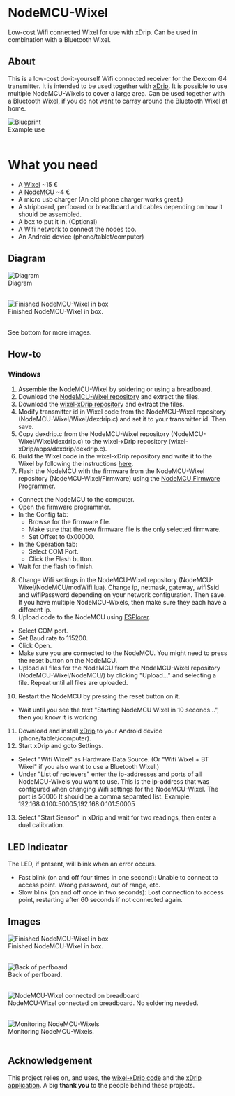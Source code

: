 # NodeMCU-Wixel
Low-cost Wifi connected Wixel for use with xDrip. Can be used in combination with a Bluetooth Wixel.

## About
This is a low-cost do-it-yourself Wifi connected receiver for the Dexcom G4 transmitter. It is intended to be used together with [xDrip](https://github.com/StephenBlackWasAlreadyTaken/xDrip/wiki/xDrip-Beta). It is possible to use multiple NodeMCU-Wixels to cover a large area. Can be used together with a Bluetooth Wixel, if you do not want to carray around the Bluetooth Wixel at home.

![Blueprint](https://github.com/MrPsi/NodeMCU-Wixel/blob/master/img/blueprint.png?raw=true "Blueprint")<br>
Example use<br><br>

# What you need
* A [Wixel](http://www.hobbytronics.co.uk/wixel-usb-wireless-module) ~15 €
* A [NodeMCU](http://www.ebay.co.uk/itm/NodeMCU-LUA-WIFI-Internet-Development-Board-Based-on-ESP8266-/291505733201?hash=item43df187e51:g:iikAAOSwHPlWeoBr) ~4 €
* A micro usb charger (An old phone charger works great.)
* A stripboard, perfboard or breadboard and cables depending on how it should be assembled.
* A box to put it in. (Optional)
* A Wifi network to connect the nodes too.
* An Android device (phone/tablet/computer)

## Diagram

![Diagram](https://github.com/MrPsi/NodeMCU-Wixel/blob/master/img/diagram.png?raw=true "Diagram")<br>
Diagram<br><br>

![Finished NodeMCU-Wixel in box](https://github.com/MrPsi/NodeMCU-Wixel/blob/master/img/box1.jpg?raw=true "Finished NodeMCU-Wixel in box")<br>
Finished NodeMCU-Wixel in box.<br><br>

See bottom for more images.

## How-to

### Windows

1. Assemble the NodeMCU-Wixel by soldering or using a breadboard.
2. Download the [NodeMCU-Wixel repository](https://github.com/MrPsi/NodeMCU-Wixel) and extract the files.
3. Download the [wixel-xDrip repository](https://github.com/StephenBlackWasAlreadyTaken/wixel-xDrip) and extract the files.
4. Modify transmitter id in Wixel code from the NodeMCU-Wixel repository (NodeMCU-Wixel/Wixel/dexdrip.c) and set it to your transmitter id. Then save.
5. Copy dexdrip.c from the NodeMCU-Wixel repository (NodeMCU-Wixel/Wixel/dexdrip.c) to the wixel-xDrip repository (wixel-xDrip/apps/dexdrip/dexdrip.c).
6. Build the Wixel code in the wixel-xDrip repository and write it to the Wixel by following the instructions [here](https://github.com/StephenBlackWasAlreadyTaken/wixel-xDrip).
7. Flash the NodeMCU with the firmware from the NodeMCU-Wixel repository (NodeMCU-Wixel/Firmware) using the [NodeMCU Firmware Programmer](https://github.com/nodemcu/nodemcu-flasher).
  * Connect the NodeMCU to the computer.
  * Open the firmware programmer.
  * In the Config tab:
    * Browse for the firmware file.
    * Make sure that the new firmware file is the only selected firmware.
    * Set Offset to 0x00000.
  * In the Operation tab:
    * Select COM Port.
    * Click the Flash button.
  * Wait for the flash to finish.
8. Change Wifi settings in the NodeMCU-Wixel repository (NodeMCU-Wixel/NodeMCU/modWifi.lua). Change ip, netmask, gateway, wifiSsid and wifiPassword depending on your network configuration. Then save. If you have multiple NodeMCU-Wixels, then make sure they each have a different ip.
9. Upload code to the NodeMCU using [ESPlorer](http://esp8266.ru/esplorer/).
  * Select COM port.
  * Set Baud rate to 115200.
  * Click Open.
  * Make sure you are connected to the NodeMCU. You might need to press the reset button on the NodeMCU.
  * Upload all files for the NodeMCU from the NodeMCU-Wixel repository (NodeMCU-Wixel/NodeMCU/) by clicking "Upload..." and selecting a file. Repeat until all files are uploaded.
10. Restart the NodeMCU by pressing the reset button on it.
  * Wait until you see the text "Starting NodeMCU Wixel in 10 seconds...", then you know it is working.
11. Download and install [xDrip](https://github.com/StephenBlackWasAlreadyTaken/xDrip/wiki/xDrip-Beta) to your Android device (phone/tablet/computer).
12. Start xDrip and goto Settings.
  * Select "Wifi Wixel" as Hardware Data Source. (Or "Wifi Wixel + BT Wixel" if you also want to use a Bluetooth Wixel.)
  * Under "List of recievers" enter the ip-addresses and ports of all NodeMCU-Wixels you want to use. This is the ip-address that was configured when changing Wifi settings for the NodeMCU-Wixel. The port is 50005 It should be a comma separated list. Example: 192.168.0.100:50005,192.168.0.101:50005
13. Select "Start Sensor" in xDrip and wait for two readings, then enter a dual calibration.

## LED Indicator
The LED, if present, will blink when an error occurs.
* Fast blink (on and off four times in one second): Unable to connect to access point. Wrong password, out of range, etc.
* Slow blink (on and off once in two seconds): Lost connection to access point, restarting after 60 seconds if not connected again.

## Images

![Finished NodeMCU-Wixel in box](https://github.com/MrPsi/NodeMCU-Wixel/blob/master/img/box2.jpg?raw=true "Finished NodeMCU-Wixel in box")<br>
Finished NodeMCU-Wixel in box.<br><br>

![Back of perfboard](https://github.com/MrPsi/NodeMCU-Wixel/blob/master/img/solder.jpg?raw=true "Back of perfboard")<br>
Back of perfboard.<br><br>

![NodeMCU-Wixel connected on breadboard](https://github.com/MrPsi/NodeMCU-Wixel/blob/master/img/breadboard.jpg?raw=true "NodeMCU-Wixel connected on breadboard")<br>
NodeMCU-Wixel connected on breadboard. No soldering needed.<br><br>

![Monitoring NodeMCU-Wixels](https://github.com/MrPsi/NodeMCU-Wixel/blob/master/img/monitor.png?raw=true "Monitoring NodeMCU-Wixels")<br>
Monitoring NodeMCU-Wixels.<br><br>

## Acknowledgement
This project relies on, and uses, the [wixel-xDrip code](https://github.com/StephenBlackWasAlreadyTaken/wixel-xDrip) and the [xDrip application](https://github.com/StephenBlackWasAlreadyTaken/xDrip/wiki/xDrip-Beta). A big **thank you** to the people behind these projects.
